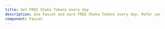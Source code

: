 ```yaml
---
title: Get FREE Shaka Tokens every day
description: Use Faucet and earn FREE Shaka Tokens every day. Refer your friends and earn Shaka each time they use our Faucet. 
component: Faucet
---
```

